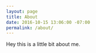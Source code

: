 ```yaml
---
layout: page
title: About
date: 2016-10-15 13:06:00 -07:00
permalink: /about/
---
```


Hey this is a little bit about me.
